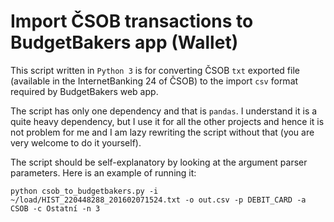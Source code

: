 # Import ČSOB transactions to BudgetBakers app (Wallet)

This script written in `Python 3` is for converting ČSOB `txt` exported file (available in the InternetBanking 24 of ČSOB) to the import `csv` format required by BudgetBakers web app. 

The script has only one dependency and that is `pandas`. I understand it is a quite heavy dependency, but I use it for all the other projects and hence it is not problem for me and I am lazy rewriting the script without that (you are very welcome to do it yourself). 

The script should be self-explanatory by looking at the argument parser parameters. Here is an example of running it:
```
python csob_to_budgetbakers.py -i ~/load/HIST_220448288_201602071524.txt -o out.csv -p DEBIT_CARD -a CSOB -c Ostatní -n 3
```

